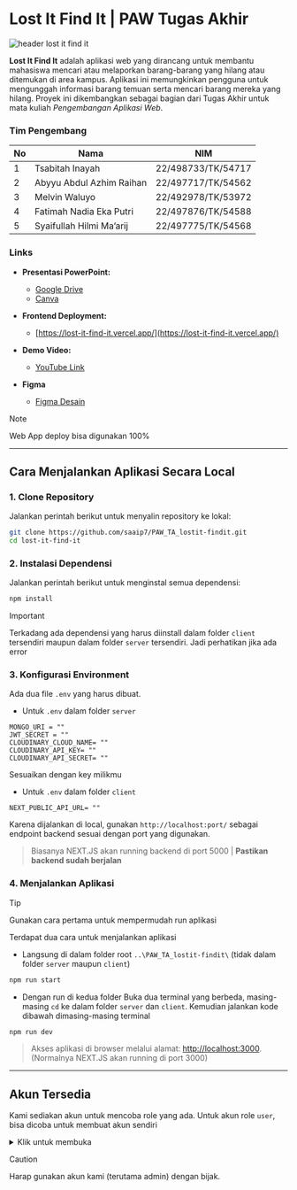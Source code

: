 # Lost It Find It | PAW Tugas Akhir

![header lost it find it](https://github.com/saaip7/PAW_TA_lostit-findit/blob/main/documentation/header-git.png)

**Lost It Find It** adalah aplikasi web yang dirancang untuk membantu mahasiswa mencari atau melaporkan barang-barang yang hilang atau ditemukan di area kampus. Aplikasi ini memungkinkan pengguna untuk mengunggah informasi barang temuan serta mencari barang mereka yang hilang. Proyek ini dikembangkan sebagai bagian dari Tugas Akhir untuk mata kuliah *Pengembangan Aplikasi Web*.

### Tim Pengembang

| No  | Nama                        | NIM                 |
|-----|-----------------------------|---------------------|
| 1   | Tsabitah Inayah              | 22/498733/TK/54717  |
| 2   | Abyyu Abdul Azhim Raihan     | 22/497717/TK/54562  |
| 3   | Melvin Waluyo                | 22/492978/TK/53972  |
| 4   | Fatimah Nadia Eka Putri      | 22/497876/TK/54588  |
| 5   | Syaifullah Hilmi Ma’arij     | 22/497775/TK/54568  |


### Links

- **Presentasi PowerPoint:**
  - [Google Drive](https://bit.ly/paw05-slide)
  - [Canva](https://www.canva.com/design/DAGXeFT3kq0/bFXnTsLIVpHl77FaPTLNbw/edit?utm_content=DAGXeFT3kq0&utm_campaign=designshare&utm_medium=link2&utm_source=sharebutton)
  
- **Frontend Deployment:**
  - [https://lost-it-find-it.vercel.app/](https://lost-it-find-it.vercel.app/)

- **Demo Video:**
  - [YouTube Link](https://youtu.be/XmsMzmOMlsY)

- **Figma**
  - [Figma Desain](https://www.figma.com/design/dnyah6Box0ev2cUpI3nzMo/PAW---LostIt%3F-FindIt!?node-id=40-6495&t=UhATQ4dzstu3RkAk-1)

> [!NOTE]
> Web App deploy bisa digunakan 100%


---

## Cara Menjalankan Aplikasi Secara Local

### 1. Clone Repository
Jalankan perintah berikut untuk menyalin repository ke lokal:
```bash
git clone https://github.com/saaip7/PAW_TA_lostit-findit.git
cd lost-it-find-it
```

### 2. Instalasi Dependensi
Jalankan perintah berikut untuk menginstal semua dependensi:
```bash
npm install
```


> [!IMPORTANT]
> Terkadang ada dependensi yang harus diinstall dalam folder `client` tersendiri maupun dalam folder `server` tersendiri.
> Jadi perhatikan jika ada error

### 3. Konfigurasi Environment
Ada dua file `.env` yang harus dibuat.

- Untuk `.env` dalam folder `server`
```env
MONGO_URI = ""
JWT_SECRET = ""
CLOUDINARY_CLOUD_NAME= ""
CLOUDINARY_API_KEY= ""
CLOUDINARY_API_SECRET= ""
```
Sesuaikan dengan key milikmu


- Untuk `.env` dalam folder `client`
```env
NEXT_PUBLIC_API_URL= ""
```
Karena dijalankan di local, gunakan `http://localhost:port/` sebagai endpoint backend sesuai dengan port yang digunakan.
> Biasanya NEXT.JS akan running backend di port 5000 | **Pastikan backend sudah berjalan**


### 4. Menjalankan Aplikasi
> [!TIP]
> Gunakan cara pertama untuk mempermudah run aplikasi

Terdapat dua cara untuk menjalankan aplikasi
- Langsung di dalam folder root `..\PAW_TA_lostit-findit\` (tidak dalam folder `server` maupun `client`)
```bash
npm run start
```

- Dengan run di kedua folder
Buka dua terminal yang berbeda, masing-masing `cd` ke dalam folder `server` dan `client`. Kemudian jalankan kode dibawah dimasing-masing terminal
```bash
npm run dev
```

> Akses aplikasi di browser melalui alamat: [http://localhost:3000](http://localhost:3000). (Normalnya NEXT.JS akan running di port 3000)


---

## Akun Tersedia
Kami sediakan akun untuk mencoba role yang ada. Untuk akun role `user`, bisa dicoba untuk membuat akun sendiri

<details>
<summary>Klik untuk membuka</summary>

  
**ADMIN**

> email: admin@mail.com
> 
> pass: admin


**USER**
> email: fufu@mail.com
> 
> pass: fufu

</details>

> [!CAUTION]
> Harap gunakan akun kami (terutama admin) dengan bijak.


